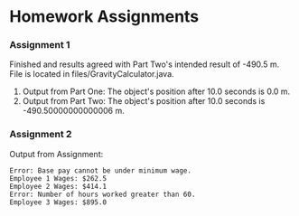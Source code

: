 # Homework Assignments

### Assignment 1

Finished and results agreed with Part Two's intended result of -490.5 m. File is located in files/GravityCalculator.java.

1. Output from Part One: The object's position after 10.0 seconds is 0.0 m.
2. Output from Part Two: The object's position after 10.0 seconds is -490.50000000000006 m.

### Assignment 2

Output from Assignment:

    Error: Base pay cannot be under minimum wage.  
    Employee 1 Wages: $262.5  
    Employee 2 Wages: $414.1  
    Error: Number of hours worked greater than 60.  
    Employee 3 Wages: $895.0

